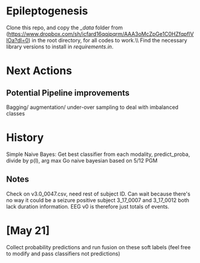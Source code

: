 # Epileptogenesis
Clone this repo, and copy the _\_data_ folder from (https://www.dropbox.com/sh/icfard16qqjpqrm/AAA3oMcZpGe1C0HZfqpflVIOa?dl=0) in the root directory, for all codes to work.\\\\
Find the necessary library versions to install in _requirements.in_.

# Next Actions
## Potential Pipeline improvements
Bagging/ augmentation/ under-over sampling to deal with imbalanced classes

# History
Simple Naive Bayes:
    Get best classifier from each modality, predict_proba, divide by p(l), arg max
Go naive bayesian based on 5/12 PGM

## Notes
Check on v3.0_0047.csv, need rest of subject ID. Can wait because there's no way it could be a seizure positive subject
3_17_0007 and 3_17_0012 both lack duration information. EEG v0 is therefore just totals of events. 

# [May 21]
Collect probability predictions and run fusion on these soft labels (feel free to modify and pass classifiers not predictions)
